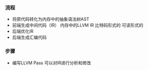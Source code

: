 ### 流程
- 将原代码转化为内存中的抽象语法树AST
- 前端生成中间代码（IR）
	 内存中的LLVM IR
	 比特码形式的
	 可读形式的
- 后端优化IR
- 后端生成汇编代码

### 步骤
- 编写LLVM Pass 可以对IR进行分析和修改
